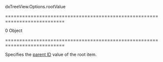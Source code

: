 <!--id-->dxTreeView.Options.rootValue<!--/id-->
===========================================================================
<!--default-->0<!--/default-->
<!--type-->Object<!--/type-->
===========================================================================

<!--shortDescription-->
Specifies the [parent ID](/Documentation/ApiReference/UI_Widgets/dxTreeView/Configuration/#parentIdExpr) value of the root item.
<!--/shortDescription-->

<!--fullDescription-->

<!--/fullDescription-->